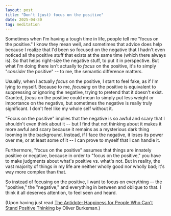 ```yaml
---
layout: post
title: "Don't (just) focus on the positive"
date: 2025-04-30
tag: meditation
---
```


Sometimes when I'm having a tough time in life, people tell me "focus on the positive." I know they mean well, and sometimes that advice does help because I realize that I'd been so focused on the negative that I hadn't even noticed all the positive stuff that exists at the same time (which there always is). So that helps right-size the negative stuff, to put it in perspective. But what I'm doing there isn't actually to *focus* on the positive, it's to simply "*consider* the positive" -- to me, the semantic difference matters.

Usually, when I actually *focus* on the positive, I start to feel fake, as if I'm lying to myself. Because to me, *focusing* on the positive is equivalent to suppressing or ignoring the negative, trying to pretend that it doesn't exist. Granted, *focus* on the positive could mean to simply put less weight or importance on the negative, but sometimes the negative is really truly significant. I don't feel like my whole self without it.

"Focus on the positive" implies that the negative is so awful and scary that I shouldn't even think about it -- but I find that not thinking about it makes it more awful and scary because it remains as a mysterious dark thing looming in the background. Instead, if I face the negative, it loses its power over me, or at least some of it -- I can prove to myself that I can handle it.

Furthermore, "focus on the positive" assumes that things are innately positive or negative, because in order to "focus on the positive," you have to make judgments about what's positive vs. what's not. But in reality, the vast majority of things in my life are neither wholly good nor wholly bad; it's way more complex than that.

So instead of focusing on the positive, I want to focus on everything -- the "positive," the "negative," and everything in between and oblique to that. I think it all deserves attention, to feel seen and heard.

(Upon having just read [The Antidote: Happiness for People Who Can't Stand Positive Thinking](https://app.thestorygraph.com/books/2a912e96-13bf-4ac6-8baf-1fd36ee04024) by Oliver Burkeman.)
